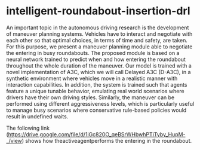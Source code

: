 # intelligent-roundabout-insertion-drl
An important topic in the autonomous driving research is the development of maneuver planning systems. Vehicles have to interact and negotiate with each other so that optimal choices, in terms of time and safety, are taken. For this purpose, we present a maneuver planning module able to negotiate the entering in busy roundabouts. The proposed module is based on a neural network trained to predict when and how entering the roundabout throughout the whole duration of the maneuver. Our model is trained with a novel implementation of A3C, which we will call Delayed A3C (D-A3C), in a synthetic environment where vehicles move in a realistic manner with interaction capabilities. In addition, the system is trained such that agents feature a unique tunable behavior, emulating real world scenarios where drivers have their own driving styles. Similarly, the maneuver can be performed using different aggressiveness levels, which is particularly useful to manage busy scenarios where conservative rule-based policies would result in undefined waits. 

The following link (https://drive.google.com/file/d/1iGc820O_qeBSrWHbwhPTiTyby_HupM-_/view) shows how theactiveagentperforms the entering in the roundabout.
